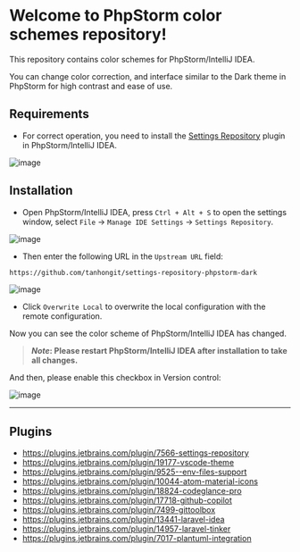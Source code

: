 # Welcome to PhpStorm color schemes repository!

This repository contains color schemes for PhpStorm/IntelliJ IDEA. 

You can change color correction, and interface similar to the Dark theme in PhpStorm for high contrast and ease of use.

## Requirements

- For correct operation, you need to install the [Settings Repository](https://plugins.jetbrains.com/plugin/7566-settings-repository) plugin in PhpStorm/IntelliJ IDEA.

![image](https://github.com/tanhongit/settings-repository-webstorm-dark/assets/35853002/5674f66b-8ea6-4330-85b2-45f62143df65)

## Installation

- Open PhpStorm/IntelliJ IDEA, press `Ctrl + Alt + S` to open the settings window, select `File` -> `Manage IDE Settings` -> `Settings Repository`.

![image](https://github.com/tanhongit/settings-repository-webstorm-dark/assets/35853002/db357afb-74d3-4e82-8cb9-8cb4264b9155)

- Then enter the following URL in the `Upstream URL` field:

```bash
https://github.com/tanhongit/settings-repository-phpstorm-dark
```

![image](https://github.com/tanhongit/settings-repository-phpstorm-dark/assets/35853002/85a70d32-f5d4-4a7d-ab3b-c211296dcbf6)

- Click `Overwrite Local` to overwrite the local configuration with the remote configuration.

Now you can see the color scheme of PhpStorm/IntelliJ IDEA has changed.

> **_Note_: Please restart PhpStorm/IntelliJ IDEA after installation to take all changes.**

And then, please enable this checkbox in Version control:

![image](https://github.com/tanhongit/settings-repository-phpstorm-dark/assets/35853002/d1155f13-97cb-4034-9a15-20c43c1732c5)

---

## Plugins
- https://plugins.jetbrains.com/plugin/7566-settings-repository
- https://plugins.jetbrains.com/plugin/19177-vscode-theme
- https://plugins.jetbrains.com/plugin/9525--env-files-support
- https://plugins.jetbrains.com/plugin/10044-atom-material-icons
- https://plugins.jetbrains.com/plugin/18824-codeglance-pro
- https://plugins.jetbrains.com/plugin/17718-github-copilot
- https://plugins.jetbrains.com/plugin/7499-gittoolbox
- https://plugins.jetbrains.com/plugin/13441-laravel-idea
- https://plugins.jetbrains.com/plugin/14957-laravel-tinker
- https://plugins.jetbrains.com/plugin/7017-plantuml-integration

